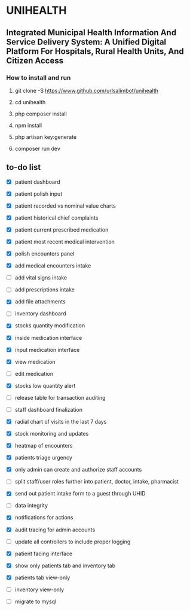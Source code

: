 # UNIHEALTH

## Integrated Municipal Health Information And Service Delivery System: A Unified Digital Platform For Hospitals, Rural Health Units, And Citizen Access

### How to install and run

1. git clone -S https://www.github.com/urlsalimbot/unihealth

2. cd unihealth

3. php composer install
4. npm install

5. php artisan key:generate

6. composer run dev

## to-do list

- [x] patient dashboard
- [x] patient polish input
- [x] patient recorded vs nominal value charts
- [x] patient historical chief complaints
- [x] patient current prescribed medication
- [x] patient most recent medical intervention

- [x] polish encounters panel
- [x] add medical encounters intake
- [ ] add vital signs intake
- [ ] add prescriptions intake
- [x] add file attachments

- [ ] inventory dashboard
- [x] stocks quantity modification
- [x] inside medication interface
- [x] input medication interface
- [x] view medication
- [ ] edit medication
- [x] stocks low quantity alert
- [ ] release table for transaction auditing

- [ ] staff dashboard finalization
- [x] radial chart of visits in the last 7 days
- [x] stock monitoring and updates
- [x] heatmap of encounters
- [x] patients triage urgency

- [x] only admin can create and authorize staff accounts

- [ ] split staff/user roles further into patient, doctor, intake, pharmacist
- [x] send out patient intake form to a guest through UHID 

- [ ] data integrity
- [x] notifications for actions
- [x] audit tracing for admin accounts
- [ ] update all controllers to include proper logging

- [x] patient facing interface
- [x] show only patients tab and inventory tab
- [x] patients tab view-only
- [ ] inventory view-only

- [ ] migrate to mysql
